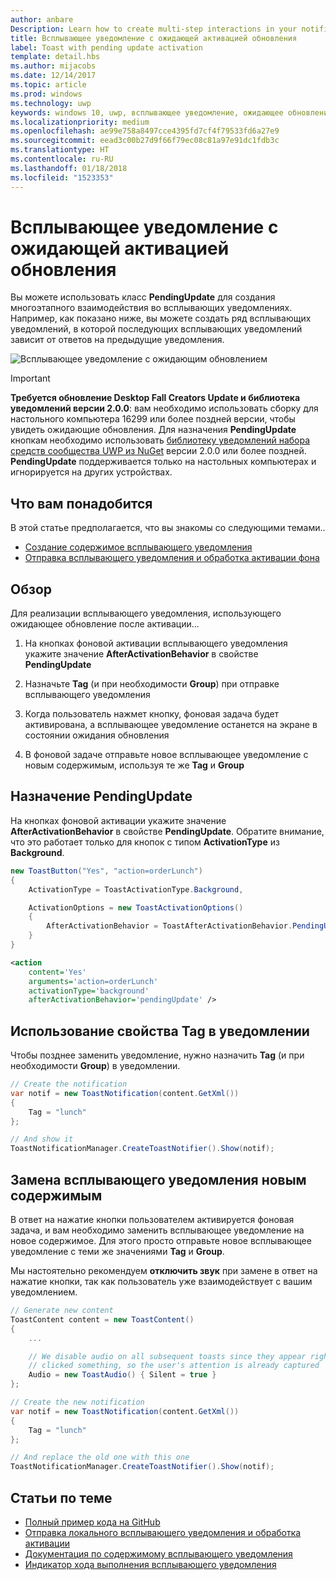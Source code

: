 ```yaml
---
author: anbare
Description: Learn how to create multi-step interactions in your notifications.
title: Всплывающее уведомление с ожидающей активацией обновления
label: Toast with pending update activation
template: detail.hbs
ms.author: mijacobs
ms.date: 12/14/2017
ms.topic: article
ms.prod: windows
ms.technology: uwp
keywords: windows 10, uwp, всплывающее уведомление, ожидающее обновления, pendingupdate, многоэтапное взаимодействие, многоэтапная интерактивность
ms.localizationpriority: medium
ms.openlocfilehash: ae99e758a8497cce4395fd7cf4f79533fd6a27e9
ms.sourcegitcommit: eead3c00b27d9f66f79ec08c81a97e91dc1fdb3c
ms.translationtype: HT
ms.contentlocale: ru-RU
ms.lasthandoff: 01/18/2018
ms.locfileid: "1523353"
---
```

# <a name="toast-with-pending-update-activation"></a>Всплывающее уведомление с ожидающей активацией обновления

Вы можете использовать класс **PendingUpdate** для создания многоэтапного взаимодействия во всплывающих уведомлениях. Например, как показано ниже, вы можете создать ряд всплывающих уведомлений, в которой последующих всплывающих уведомлений зависит от ответов на предыдущие уведомления.

![Всплывающее уведомление с ожидающим обновлением](images/toast-pendingupdate.gif)

> [!IMPORTANT]
> **Требуется обновление Desktop Fall Creators Update и библиотека уведомлений версии 2.0.0**: вам необходимо использовать сборку для настольного компьютера 16299 или более поздней версии, чтобы увидеть ожидающие обновления. Для назначения **PendingUpdate** кнопкам необходимо использовать [библиотеку уведомлений набора средств сообщества UWP из NuGet](https://www.nuget.org/packages/Microsoft.Toolkit.Uwp.Notifications/) версии 2.0.0 или более поздней. **PendingUpdate** поддерживается только на настольных компьютерах и игнорируется на других устройствах.


## <a name="prerequisites"></a>Что вам понадобится

В этой статье предполагается, что вы знакомы со следующими темами..

- [Создание содержимое всплывающего уведомления](adaptive-interactive-toasts.md)
- [Отправка всплывающего уведомления и обработка активации фона](send-local-toast.md)


## <a name="overview"></a>Обзор

Для реализации всплывающего уведомления, использующего ожидающее обновление после активации...

1. На кнопках фоновой активации всплывающего уведомления укажите значение **AfterActivationBehavior** в свойстве **PendingUpdate**

2. Назначьте **Tag** (и при необходимости **Group**) при отправке всплывающего уведомления

3. Когда пользователь нажмет кнопку, фоновая задача будет активирована, а всплывающее уведомление останется на экране в состоянии ожидания обновления

4. В фоновой задаче отправьте новое всплывающее уведомление с новым содержимым, используя те же **Tag** и **Group**


## <a name="assign-pendingupdate"></a>Назначение PendingUpdate

На кнопках фоновой активации укажите значение **AfterActivationBehavior** в свойстве **PendingUpdate**. Обратите внимание, что это работает только для кнопок с типом **ActivationType** из **Background**.

```csharp
new ToastButton("Yes", "action=orderLunch")
{
    ActivationType = ToastActivationType.Background,

    ActivationOptions = new ToastActivationOptions()
    {
        AfterActivationBehavior = ToastAfterActivationBehavior.PendingUpdate
    }
}
```

```xml
<action
    content='Yes'
    arguments='action=orderLunch'
    activationType='background'
    afterActivationBehavior='pendingUpdate' />
```


## <a name="use-a-tag-on-the-notification"></a>Использование свойства Tag в уведомлении

Чтобы позднее заменить уведомление, нужно назначить **Tag** (и при необходимости **Group**) в уведомлении.

```csharp
// Create the notification
var notif = new ToastNotification(content.GetXml())
{
    Tag = "lunch"
};

// And show it
ToastNotificationManager.CreateToastNotifier().Show(notif);
```


## <a name="replace-the-toast-with-new-content"></a>Замена всплывающего уведомления новым содержимым

В ответ на нажатие кнопки пользователем активируется фоновая задача, и вам необходимо заменить всплывающее уведомление на новое содержимое. Для этого просто отправьте новое всплывающее уведомление с теми же значениями **Tag** и **Group**.

Мы настоятельно рекомендуем **отключить звук** при замене в ответ на нажатие кнопки, так как пользователь уже взаимодействует с вашим уведомлением.

```csharp
// Generate new content
ToastContent content = new ToastContent()
{
    ...

    // We disable audio on all subsequent toasts since they appear right after the user
    // clicked something, so the user's attention is already captured
    Audio = new ToastAudio() { Silent = true }
};

// Create the new notification
var notif = new ToastNotification(content.GetXml())
{
    Tag = "lunch"
};

// And replace the old one with this one
ToastNotificationManager.CreateToastNotifier().Show(notif);
```


## <a name="related-topics"></a>Статьи по теме

- [Полный пример кода на GitHub](https://github.com/WindowsNotifications/quickstart-toast-pending-update)
- [Отправка локального всплывающего уведомления и обработка активации](send-local-toast.md)
- [Документация по содержимому всплывающего уведомления](adaptive-interactive-toasts.md)
- [Индикатор хода выполнения всплывающего уведомления](toast-progress-bar.md)